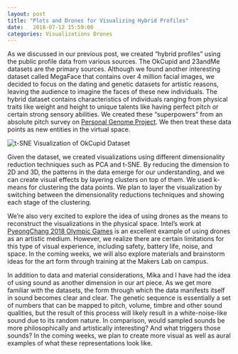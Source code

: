 ```yaml
---
layout: post
title: "Plots and Drones for Visualizing Hybrid Profiles"
date:   2018-07-12 15:59:00
categories: Visualizations Drones
---
```


As we discussed in our previous post, we created “hybrid profiles” using the public profile data from various sources. The OkCupid and 23andMe datasets are the primary sources. Although we found another interesting dataset called MegaFace that contains over 4 million facial images, we decided to focus on the dating and genetic datasets for artistic reasons, leaving the audience to imagine the faces of these new individuals. The hybrid dataset contains characteristics of individuals ranging from physical traits like weight and height to unique talents like having perfect pitch or certain strong sensory abilities. We created these “superpowers” from an absolute pitch survey on [Personal Genome Project](https://https://my.pgp-hms.org). We then treat these data points as new entities in the virtual space.

![t-SNE Visualization of OkCupid Dataset](https://lh6.googleusercontent.com/FVmGc6iy3srfbQ06f9_bZR9V5crpGY_vBkc-Gdj4KUEoxpRG9qJgWvWrJjlheEaKpDTcEcl9aqu62PgTnkXtTOjSOQ6F_kltX4m6PeweTRxAsQzSRHKaOHOmJrGcXE0LqkgSAlcb)

Given the dataset, we created visualizations using different dimensionality reduction techniques such as PCA and t-SNE. By reducing the dimension to 2D and 3D, the patterns in the data emerge for our understanding, and we can create visual effects by layering clusters on top of them. We used k-means for clustering the data points. We plan to layer the visualization by switching between the dimensionality reductions techniques and showing each stage of the clustering.

We’re also very excited to explore the idea of using drones as the means to reconstruct the visualizations in the physical space. Intel’s work at [PyeongChang 2018 Olympic Games](https://https://youtu.be/fCd6P7Ya160) is an excellent example of using drones as an artistic medium. However, we realize there are certain limitations for this type of visual experience, including safety, battery life, noise, and space. In the coming weeks, we will also explore materials and brainstorm ideas for the art form through training at the Makers Lab on campus.

In addition to data and material considerations, Mika and I have had the idea of using sound as another dimension in our art piece. As we get more familiar with the datasets, the form through which the data manifests itself in sound becomes clear and clear. The genetic sequence is essentially a set of numbers that can be mapped to pitch, volume, timbre and other sound qualities, but the result of this process will likely result in a white-noise-like sound due to its random nature. In comparison, would sampled sounds be more philosophically and artistically interesting? And what triggers those sounds? In the coming weeks, we plan to create more visual as well as aural examples of what these representations look like.